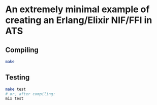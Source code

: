 # An extremely minimal example of creating an Erlang/Elixir NIF/FFI in ATS

## Compiling

```sh
make
```

## Testing

```sh
make test
# or, after compiling:
mix test
```
